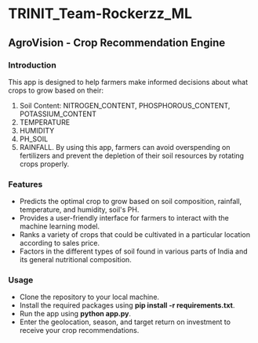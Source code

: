 # TRINIT_Team-Rockerzz_ML

## AgroVision - Crop Recommendation Engine

### Introduction

This app is designed to help farmers make informed decisions about what crops to grow based on their:
1. Soil Content: NITROGEN_CONTENT, PHOSPHOROUS_CONTENT, POTASSIUM_CONTENT
2. TEMPERATURE
3. HUMIDITY
4. PH_SOIL
5. RAINFALL.
By using this app, farmers can avoid overspending on fertilizers and prevent the depletion of their soil resources by rotating crops properly.

### Features

+ Predicts the optimal crop to grow based on soil composition, rainfall, temperature, and humidity, soil's PH.
+ Provides a user-friendly interface for farmers to interact with the machine learning model.
+ Ranks a variety of crops that could be cultivated in a particular location according to sales price.
+ Factors in the different types of soil found in various parts of India and its general nutritional composition.

### Usage

- Clone the repository to your local machine.
- Install the required packages using **pip install -r requirements.txt**.
- Run the app using **python app.py**.
- Enter the geolocation, season, and target return on investment to receive your crop recommendations.
